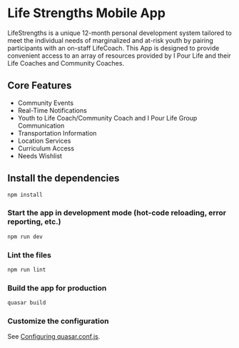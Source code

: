 # Life Strengths Mobile App

LifeStrengths is a unique 12-month personal development system tailored to
meet the individual needs of marginalized and at-risk youth by pairing
participants with an on-staff LifeCoach. This App is designed to provide
convenient access to an array of resources provided by I Pour Life and their
Life Coaches and Community Coaches.

## Core Features

- Community Events
- Real-Time Notifications
- Youth to Life Coach/Community Coach and I Pour Life Group Communication
- Transportation Information
- Location Services
- Curriculum Access
- Needs Wishlist

## Install the dependencies
```bash
npm install
```

### Start the app in development mode (hot-code reloading, error reporting, etc.)
```bash
npm run dev
```

### Lint the files
```bash
npm run lint
```

### Build the app for production
```bash
quasar build
```

### Customize the configuration
See [Configuring quasar.conf.js](https://quasar.dev/quasar-cli/quasar-conf-js).
